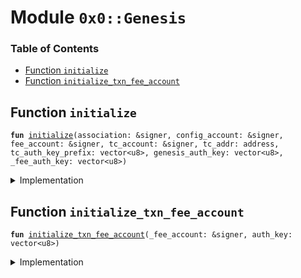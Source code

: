 
<a name="0x0_Genesis"></a>

# Module `0x0::Genesis`

### Table of Contents

-  [Function `initialize`](#0x0_Genesis_initialize)
-  [Function `initialize_txn_fee_account`](#0x0_Genesis_initialize_txn_fee_account)



<a name="0x0_Genesis_initialize"></a>

## Function `initialize`



<pre><code><b>fun</b> <a href="#0x0_Genesis_initialize">initialize</a>(association: &signer, config_account: &signer, fee_account: &signer, tc_account: &signer, tc_addr: address, tc_auth_key_prefix: vector&lt;u8&gt;, genesis_auth_key: vector&lt;u8&gt;, _fee_auth_key: vector&lt;u8&gt;)
</code></pre>



<details>
<summary>Implementation</summary>


<pre><code><b>fun</b> <a href="#0x0_Genesis_initialize">initialize</a>(
    association: &signer,
    config_account: &signer,
    fee_account: &signer,
    tc_account: &signer,
    tc_addr: address,
    tc_auth_key_prefix: vector&lt;u8&gt;,
    genesis_auth_key: vector&lt;u8&gt;,
    _fee_auth_key: vector&lt;u8&gt;,
) {
    <b>let</b> dummy_auth_key_prefix = x"00000000000000000000000000000000";

    // <a href="association.md#0x0_Association">Association</a> root setup
    <a href="association.md#0x0_Association_initialize">Association::initialize</a>(association);
    <a href="association.md#0x0_Association_grant_privilege">Association::grant_privilege</a>&lt;<a href="libra.md#0x0_Libra_AddCurrency">Libra::AddCurrency</a>&gt;(association, association);

    // On-chain config setup
    <a href="event.md#0x0_Event_publish_generator">Event::publish_generator</a>(config_account);
    <a href="libra_configs.md#0x0_LibraConfig_initialize">LibraConfig::initialize</a>(config_account, association);

    // Currency setup
    <a href="libra.md#0x0_Libra_initialize">Libra::initialize</a>(config_account);

    // Set that this is testnet
    <a href="testnet.md#0x0_Testnet_initialize">Testnet::initialize</a>(association);

    // <a href="event.md#0x0_Event">Event</a> and currency setup
    <a href="event.md#0x0_Event_publish_generator">Event::publish_generator</a>(association);
    <b>let</b> (coin1_mint_cap, coin1_burn_cap) = <a href="coin1.md#0x0_Coin1_initialize">Coin1::initialize</a>(association);
    <b>let</b> (coin2_mint_cap, coin2_burn_cap) = <a href="coin2.md#0x0_Coin2_initialize">Coin2::initialize</a>(association);
    <a href="lbr.md#0x0_LBR_initialize">LBR::initialize</a>(association);

    <a href="libra_account.md#0x0_LibraAccount_initialize">LibraAccount::initialize</a>(association);
    <a href="unhosted.md#0x0_Unhosted_publish_global_limits_definition">Unhosted::publish_global_limits_definition</a>(association);
    <a href="libra_account.md#0x0_LibraAccount_create_genesis_account">LibraAccount::create_genesis_account</a>&lt;<a href="lbr.md#0x0_LBR_T">LBR::T</a>&gt;(
        <a href="signer.md#0x0_Signer_address_of">Signer::address_of</a>(association),
        <b>copy</b> dummy_auth_key_prefix,
    );
    <a href="libra.md#0x0_Libra_grant_mint_capability_to_association">Libra::grant_mint_capability_to_association</a>&lt;<a href="coin1.md#0x0_Coin1_T">Coin1::T</a>&gt;(association);
    <a href="libra.md#0x0_Libra_grant_mint_capability_to_association">Libra::grant_mint_capability_to_association</a>&lt;<a href="coin2.md#0x0_Coin2_T">Coin2::T</a>&gt;(association);

    // Register transaction fee accounts
    <a href="libra_account.md#0x0_LibraAccount_create_testnet_account">LibraAccount::create_testnet_account</a>&lt;<a href="lbr.md#0x0_LBR_T">LBR::T</a>&gt;(0xFEE, <b>copy</b> dummy_auth_key_prefix);
    <a href="transaction_fee.md#0x0_TransactionFee_add_txn_fee_currency">TransactionFee::add_txn_fee_currency</a>(fee_account, &coin1_burn_cap);
    <a href="transaction_fee.md#0x0_TransactionFee_add_txn_fee_currency">TransactionFee::add_txn_fee_currency</a>(fee_account, &coin2_burn_cap);
    <a href="transaction_fee.md#0x0_TransactionFee_initialize">TransactionFee::initialize</a>(tc_account, fee_account);

    // Create the treasury compliance account
    <a href="libra_account.md#0x0_LibraAccount_create_treasury_compliance_account">LibraAccount::create_treasury_compliance_account</a>&lt;<a href="lbr.md#0x0_LBR_T">LBR::T</a>&gt;(
        association,
        tc_addr,
        tc_auth_key_prefix,
        coin1_mint_cap,
        coin1_burn_cap,
        coin2_mint_cap,
        coin2_burn_cap,
    );

    // Create the config account
    <a href="libra_account.md#0x0_LibraAccount_create_genesis_account">LibraAccount::create_genesis_account</a>&lt;<a href="lbr.md#0x0_LBR_T">LBR::T</a>&gt;(
        <a href="libra_configs.md#0x0_LibraConfig_default_config_address">LibraConfig::default_config_address</a>(),
        dummy_auth_key_prefix
    );

    <a href="libra_transaction_timeout.md#0x0_LibraTransactionTimeout_initialize">LibraTransactionTimeout::initialize</a>(association);
    <a href="libra_system.md#0x0_LibraSystem_initialize_validator_set">LibraSystem::initialize_validator_set</a>(config_account);
    <a href="libra_version.md#0x0_LibraVersion_initialize">LibraVersion::initialize</a>(config_account);

    <a href="libra_block.md#0x0_LibraBlock_initialize_block_metadata">LibraBlock::initialize_block_metadata</a>(association);
    <a href="libra_writeset_manager.md#0x0_LibraWriteSetManager_initialize">LibraWriteSetManager::initialize</a>(association);
    <a href="libra_time.md#0x0_LibraTimestamp_initialize">LibraTimestamp::initialize</a>(association);
    <a href="libra_account.md#0x0_LibraAccount_rotate_authentication_key">LibraAccount::rotate_authentication_key</a>(<b>copy</b> genesis_auth_key);
}
</code></pre>



</details>

<a name="0x0_Genesis_initialize_txn_fee_account"></a>

## Function `initialize_txn_fee_account`



<pre><code><b>fun</b> <a href="#0x0_Genesis_initialize_txn_fee_account">initialize_txn_fee_account</a>(_fee_account: &signer, auth_key: vector&lt;u8&gt;)
</code></pre>



<details>
<summary>Implementation</summary>


<pre><code><b>fun</b> <a href="#0x0_Genesis_initialize_txn_fee_account">initialize_txn_fee_account</a>(_fee_account: &signer, auth_key: vector&lt;u8&gt;) {
    <a href="libra_account.md#0x0_LibraAccount_rotate_authentication_key">LibraAccount::rotate_authentication_key</a>(auth_key);
}
</code></pre>



</details>
